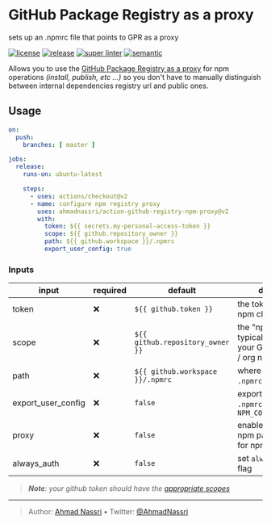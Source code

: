 # GitHub Package Registry as a proxy

sets up an .npmrc file that points to GPR as a proxy

[![license][license-img]][license-url]
[![release][release-img]][release-url]
[![super linter][super-linter-img]][super-linter-url]
[![semantic][semantic-img]][semantic-url]

Allows you to use the [GitHub Package Registry as a proxy][] for npm operations *(install, publish, etc ...)* so you don't have to manually distinguish between internal dependencies registry url and public ones.

## Usage

``` yaml
on:
  push:
    branches: [ master ]

jobs:
  release:
    runs-on: ubuntu-latest

    steps:
      - uses: actions/checkout@v2
      - name: configure npm registry proxy
        uses: ahmadnassri/action-github-registry-npm-proxy@v2
        with:
          token: ${{ secrets.my-personal-access-token }}
          scope: ${{ github.repository_owner }}
          path: ${{ github.workspace }}/.npmrc
          export_user_config: true
```

### Inputs

| input                | required | default                          | description                                                             |
|----------------------|----------|----------------------------------|-------------------------------------------------------------------------|
| token                | ❌        | `${{ github.token }}`            | the token to use with npm cli                                           |
| scope                | ❌        | `${{ github.repository_owner }}` | the "npm scope", typically this will be your GitHub username / org name |
| path                 | ❌        | `${{ github.workspace }}/.npmrc` | where to store the `.npmrc` file                                        |
| export\_user\_config | ❌        | `false`                          | export the path to `.npmrc` as `NPM_CONFIG_USERCONFIG`                  |
| proxy                | ❌        | `false`                          | enable the GitHub npm packages proxy for npm                            |
| always\_auth         | ❌        | `false`                          | set `always-auth true` flag                                             |

> ***Note**: your github token should have the [appropriate scopes][]*

  [GitHub Package Registry as a proxy]: https://github.blog/2019-09-11-proxying-packages-with-github-package-registry-and-other-updates/
  [appropriate scopes]: https://docs.github.com/en/packages/guides/about-github-container-registry#about-scopes-and-permissions-for-github-container-registry

----
> Author: [Ahmad Nassri](https://www.ahmadnassri.com/) &bull;
> Twitter: [@AhmadNassri](https://twitter.com/AhmadNassri)

[license-url]: LICENSE
[license-img]: https://badgen.net/github/license/ahmadnassri/action-github-registry-npm-proxy

[release-url]: https://github.com/ahmadnassri/action-github-registry-npm-proxy/releases
[release-img]: https://badgen.net/github/release/ahmadnassri/action-github-registry-npm-proxy

[super-linter-url]: https://github.com/ahmadnassri/action-github-registry-npm-proxy/actions?query=workflow%3Asuper-linter
[super-linter-img]: https://github.com/ahmadnassri/action-github-registry-npm-proxy/workflows/super-linter/badge.svg

[semantic-url]: https://github.com/ahmadnassri/action-github-registry-npm-proxy/actions?query=workflow%3Arelease
[semantic-img]: https://badgen.net/badge/📦/semantically%20released/blue
